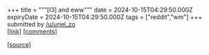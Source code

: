 +++
title = """[I3] and eww"""
date = 2024-10-15T04:29:50.000Z
expiryDate = 2024-10-15T04:29:50.000Z
tags = ["reddit","wm"]
+++
submitted by [/u/uriel\_zo](https://www.reddit.com/user/uriel_zo)  
[\[link\]](https://www.reddit.com/gallery/1g3znym) [\[comments\]](https://www.reddit.com/r/unixporn/comments/1g3znym/i3_and_eww/)

[[source]](https://www.reddit.com/r/unixporn/comments/1g3znym/i3_and_eww/)
